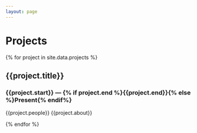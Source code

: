 ```yaml
---
layout: page
---
```

# Projects

<!-- Pubs Start -->

{% for project in site.data.projects %}
## {{project.title}}
### {{project.start}} &mdash; {% if project.end %}{{project.end}}{% else %}Present{% endif%}
{{project.people}}
{{project.about}}
	
{% endfor %}
  
<!-- Pubs End -->
